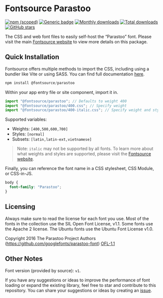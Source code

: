 # Fontsource Parastoo

[![npm (scoped)](https://img.shields.io/npm/v/@fontsource/parastoo?color=brightgreen)](https://www.npmjs.com/package/@fontsource/parastoo) [![Generic badge](https://img.shields.io/badge/fontsource-passing-brightgreen)](https://github.com/fontsource/fontsource) [![Monthly downloads](https://badgen.net/npm/dm/@fontsource/parastoo)](https://github.com/fontsource/fontsource) [![Total downloads](https://badgen.net/npm/dt/@fontsource/parastoo)](https://github.com/fontsource/fontsource) [![GitHub stars](https://img.shields.io/github/stars/fontsource/fontsource.svg?style=social&label=Star)](https://github.com/fontsource/fontsource/stargazers)

The CSS and web font files to easily self-host the “Parastoo” font. Please visit the main [Fontsource website](https://fontsource.org/fonts/parastoo) to view more details on this package.

## Quick Installation

Fontsource offers multiple methods to import the CSS, including using a bundler like Vite or using SASS. You can find full documentation [here](https://fontsource.org/docs/getting-started/introduction).

```javascript
npm install @fontsource/parastoo
```

Within your app entry file or site component, import it in.

```javascript
import "@fontsource/parastoo"; // Defaults to weight 400
import "@fontsource/parastoo/400.css"; // Specify weight
import "@fontsource/parastoo/400-italic.css"; // Specify weight and style
```

Supported variables:
- Weights: `[400,500,600,700]`
- Styles: `[normal]`
- Subsets: `[latin,latin-ext,vietnamese]`

> Note: `italic` may not be supported by all fonts. To learn more about what weights and styles are supported, please visit the [Fontsource website](https://fontsource.org/fonts/parastoo).

Finally, you can reference the font name in a CSS stylesheet, CSS Module, or CSS-in-JS.

```css
body {
  font-family: "Parastoo";
}
```

## Licensing
Always make sure to read the license for each font you use. Most of the fonts in the collection use the SIL Open Font License, v1.1. Some fonts use the Apache 2 license. The Ubuntu fonts use the Ubuntu Font License v1.0.

Copyright 2016 The Parastoo Project Authors (https://github.com/googlefonts/parastoo-font)
[OFL-1.1](https://openfontlicense.org)

## Other Notes
Font version (provided by source): `v1`.

If you have any suggestions or ideas to improve the performance of font loading or expand the existing library, feel free to star and contribute to this repository. You can share your suggestions or ideas by creating an [issue](https://github.com/fontsource/fontsource/issues).
